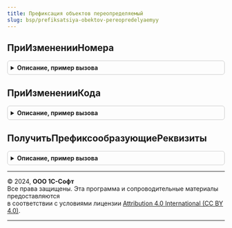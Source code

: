 ```yaml
---
title: Префиксация объектов переопределяемый
slug: bsp/prefiksatsiya-obektov-pereopredelyaemyy
---
```



## ПриИзмененииНомера
<details style="margin: 1em 0; padding: 0.5em; border: 1px solid #ccc; border-radius: 6px;">

<summary style="font-weight: bold; cursor: pointer;">Описание, пример вызова</summary>

```bsl

// Обработчик события при изменении номера объекта.
// Обработчик предназначен для вычисления базового номера объекта в случае,
// когда стандартным способом получить базовый номер без потери информации нельзя.
// Обработчик вызывается только для случая, когда обрабатываемые номера и коды объектов
// были сформированы нестандартным образом, не в формате номеров и кодов БСП.
//
// Параметры:
//  Объект - ДокументОбъект
//         - БизнесПроцессОбъект
//         - ЗадачаОбъект - объект данных,
//           для которого необходимо определить базовый номер.
//  Номер - Строка - номер текущего объекта, из которого необходимо извлечь базовый номер.
//  БазовыйНомер - Строка - базовый номер объекта.
//           Под базовым номером объекта подразумевается номер объекта
//           за вычетом всех префиксов (префикса ИБ, префикса организации,
//           префикса подразделения, пользовательского префикса и пр).
//  СтандартнаяОбработка - Булево - флаг стандартной обработки. Значения по умолчанию Истина.
//           Если в обработчике установить данному параметру значение Ложь,
//           то стандартная обработка выполнена не будет.
//           Стандартная обработка получает базовый код справа до первого нечислового символа.
//           Например, для кода "АА00005/12/368" стандартная обработка вернет "368".
//           Однако базовый код для объекта будет равен "5/12/368".
//
Процедура ПриИзмененииНомера(Объект, Знач Номер, БазовыйНомер, СтандартнаяОбработка) Экспорт
```

Пример вызова
```bsl
ПрефиксацияОбъектовПереопределяемый.ПриИзмененииНомера(Объект, Номер, БазовыйНомер, СтандартнаяОбработка) 
```
</details>

## ПриИзмененииКода
<details style="margin: 1em 0; padding: 0.5em; border: 1px solid #ccc; border-radius: 6px;">

<summary style="font-weight: bold; cursor: pointer;">Описание, пример вызова</summary>

```bsl

// Обработчик события при изменении кода объекта.
// Обработчик предназначен для вычисления базового кода объекта в случае,
// когда стандартным способом получить базовый код без потери информации нельзя.
// Обработчик вызывается только для случая, когда обрабатываемые номера и коды объектов
// были сформированы нестандартным образом, не в формате номеров и кодов БСП.
//
// Параметры:
//  Объект - СправочникОбъект
//         - ПланВидовХарактеристикОбъект - объект данных,
//           для которого необходимо определить базовый код.
//  Код - Строка - код текущего объекта, из которого необходимо извлечь базовый код.
//  БазовыйКод - Строка - базовый код объекта. Под базовым кодом объекта подразумевается код объекта
//           за вычетом всех префиксов (префикса ИБ, префикса организации,
//           префикса подразделения, пользовательского префикса и пр).
//  СтандартнаяОбработка - Булево - флаг стандартной обработки. Значения по умолчанию Истина.
//           Если в обработчике установить данному параметру значение Ложь,
//           то стандартная обработка выполнена не будет.
//           Стандартная обработка получает базовый код справа до первого нечислового символа.
//           Например, для кода "АА00005/12/368" стандартная обработка вернет "368".
//           Однако базовый код для объекта будет равен "5/12/368".
//
Процедура ПриИзмененииКода(Объект, Знач Код, БазовыйКод, СтандартнаяОбработка) Экспорт
```

Пример вызова
```bsl
ПрефиксацияОбъектовПереопределяемый.ПриИзмененииКода(Объект, Код, БазовыйКод, СтандартнаяОбработка) 
```
</details>

## ПолучитьПрефиксообразующиеРеквизиты
<details style="margin: 1em 0; padding: 0.5em; border: 1px solid #ccc; border-radius: 6px;">

<summary style="font-weight: bold; cursor: pointer;">Описание, пример вызова</summary>

```bsl

// В процедуре необходимо заполнить параметр "Объекты" для тех объектов метаданных,
// для которых ссылка на организацию располагается в реквизите с именем отличным от стандартного имени "Организация".
//
// Параметры:
//  Объекты - ТаблицаЗначений:
//     * Объект - ОбъектМетаданных - объект метаданных, для которого указывается реквизит,
//                содержащий ссылку на организацию.
//     * Реквизит - Строка - имя реквизита, который содержит ссылку на организацию.
//
Процедура ПолучитьПрефиксообразующиеРеквизиты(Объекты) Экспорт
```

Пример вызова
```bsl
ПрефиксацияОбъектовПереопределяемый.ПолучитьПрефиксообразующиеРеквизиты(Объекты) 
```
</details>

---

© 2024, **ООО 1С-Софт**  
Все права защищены. Эта программа и сопроводительные материалы предоставляются  
в соответствии с условиями лицензии [Attribution 4.0 International (CC BY 4.0)](https://creativecommons.org/licenses/by/4.0/legalcode).

---
